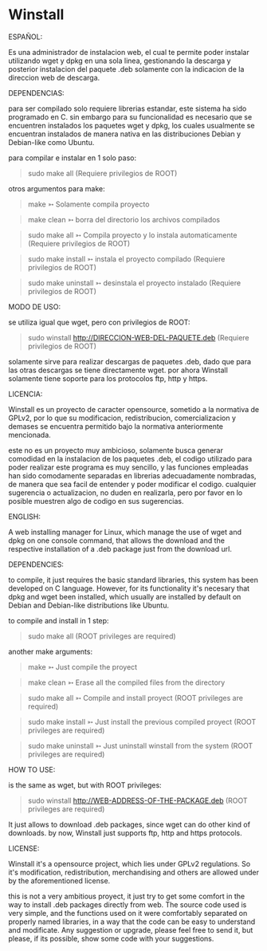 Winstall
========

ESPAÑOL:

Es una administrador de instalacion web, el cual te permite poder instalar utilizando wget y dpkg en una sola linea, gestionando la descarga y posterior instalacion del paquete .deb solamente con la indicacion de la direccion web de descarga.

DEPENDENCIAS:

para ser compilado solo requiere librerias estandar, este sistema ha sido programado en C. sin embargo para su funcionalidad es necesario que se encuentren instalados los paquetes wget y dpkg, los cuales usualmente se encuentran instalados de manera nativa en las distribuciones Debian y Debian-like como Ubuntu.

para compilar e instalar en 1 solo paso:

>sudo make all  (Requiere privilegios de ROOT)

otros argumentos para make:

>make		➳ Solamente compila proyecto

>make clean	➳ borra del directorio los archivos compilados 

>sudo make all	➳ Compila proyecto y lo instala automaticamente (Requiere privilegios de ROOT)

>sudo make install	➳ instala el proyecto compilado (Requiere privilegios de ROOT)

>sudo make uninstall	➳ desinstala el proyecto instalado (Requiere privilegios de ROOT)


MODO DE USO:

se utiliza igual que wget, pero con privilegios de ROOT:

>sudo winstall http://DIRECCION-WEB-DEL-PAQUETE.deb  (Requiere privilegios de ROOT)

solamente sirve para realizar descargas de paquetes .deb, dado que para las otras descargas se tiene directamente wget.
por ahora Winstall solamente tiene soporte para los protocolos ftp, http y https.

LICENCIA:

Winstall es un proyecto de caracter opensource, sometido a la normativa de GPLv2, por lo que su modificacion, redistribucion, comercializacion y demases se encuentra permitido bajo la normativa anteriormente mencionada.

este no es un proyecto muy ambicioso, solamente busca generar comodidad en la instalacion de los paquetes .deb, el codigo utilizado para poder realizar este programa es muy sencillo, y las funciones empleadas han sido comodamente separadas en librerias adecuadamente nombradas, de manera que sea facil de entender y poder modificar el codigo.
cualquier sugerencia o actualizacion, no duden en realizarla, pero por favor en lo posible muestren algo de codigo en sus sugerencias.

ENGLISH:

A web installing manager for Linux, which manage the use of wget and dpkg on one console command, that allows the download and the respective installation of a .deb package just from the download url.

DEPENDENCIES:

to compile, it just requires the basic standard libraries, this system has been developed on C language. However, for its functionality it's necesary that dpkg and wget been installed, which usually are installed by default on Debian and Debian-like distributions like Ubuntu.

to compile and install in 1 step:

>sudo make all (ROOT privileges are required)

another make arguments:

>make		➳ Just compile the proyect

>make clean	➳ Erase all the compiled files from the directory

>sudo make all	➳ Compile and install proyect (ROOT privileges are required)

>sudo make install	➳ Just install the previous compiled proyect (ROOT privileges are required)

>sudo make uninstall	➳ Just uninstall winstall from the system (ROOT privileges are required)


HOW TO USE:

is the same as wget, but with ROOT privileges:

>sudo winstall http://WEB-ADDRESS-OF-THE-PACKAGE.deb (ROOT privileges are required)

It just allows to download .deb packages, since wget can do other kind of downloads.
by now, Winstall just supports ftp, http and https protocols.

LICENSE:

Winstall it's a opensource project, which lies under GPLv2 regulations. So it's modification, redistribution, merchandising and others are allowed under by the aforementioned license.

this is not a very ambitious proyect, it just try to get some comfort in the way to install .deb packages directly from web. The source code used is very simple, and the functions used on it were comfortably separated on properly named libraries, in a way that the code can be easy to understand and modificate.
Any suggestion or upgrade, please feel free to send it, but please, if its possible, show some code with your suggestions.
